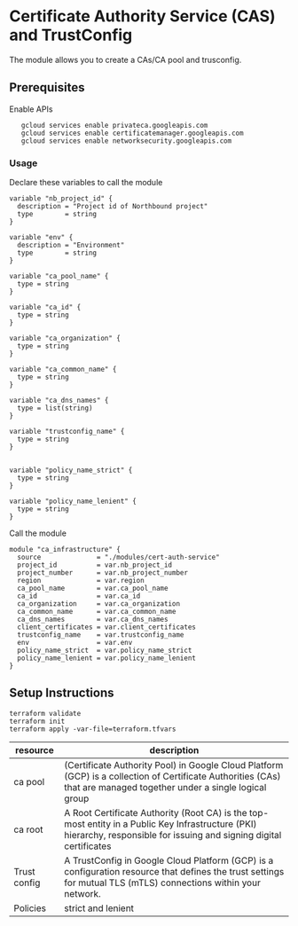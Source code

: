 # Certificate Authority Service (CAS) and TrustConfig

The module allows you to create a CAs/CA pool and trusconfig.

## Prerequisites

 Enable APIs

```
   gcloud services enable privateca.googleapis.com
   gcloud services enable certificatemanager.googleapis.com
   gcloud services enable networksecurity.googleapis.com
```

### Usage

Declare these variables to call the module

```hcl
variable "nb_project_id" {
  description = "Project id of Northbound project"
  type        = string
}

variable "env" {
  description = "Environment"
  type        = string
}

variable "ca_pool_name" {
  type = string
}

variable "ca_id" {
  type = string
}

variable "ca_organization" {
  type = string
}

variable "ca_common_name" {
  type = string
}

variable "ca_dns_names" {
  type = list(string)
}

variable "trustconfig_name" {
  type = string
}


variable "policy_name_strict" {
  type = string
}

variable "policy_name_lenient" {
  type = string
}

```

Call the module

```hcl
module "ca_infrastructure" {
  source              = "./modules/cert-auth-service"
  project_id          = var.nb_project_id
  project_number      = var.nb_project_number
  region              = var.region
  ca_pool_name        = var.ca_pool_name
  ca_id               = var.ca_id
  ca_organization     = var.ca_organization
  ca_common_name      = var.ca_common_name
  ca_dns_names        = var.ca_dns_names
  client_certificates = var.client_certificates
  trustconfig_name    = var.trustconfig_name
  env                 = var.env
  policy_name_strict  = var.policy_name_strict
  policy_name_lenient = var.policy_name_lenient
}
```

## Setup Instructions

```
terraform validate
terraform init
terraform apply -var-file=terraform.tfvars
```

|resource | description |
|---|---|
| ca pool | (Certificate Authority Pool) in Google Cloud Platform (GCP) is a collection of Certificate Authorities (CAs) that are managed together under a single logical group | 
| ca root | A Root Certificate Authority (Root CA) is the top-most entity in a Public Key Infrastructure (PKI) hierarchy, responsible for issuing and signing digital certificates|
|Trust config | A TrustConfig in Google Cloud Platform (GCP) is a configuration resource that defines the trust settings for mutual TLS (mTLS) connections within your network. |
| Policies | strict and lenient |
